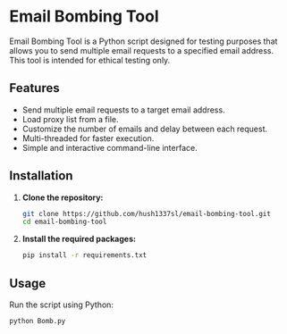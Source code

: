 # Email Bombing Tool

Email Bombing Tool is a Python script designed for testing purposes that allows you to send multiple email requests to a specified email address. This tool is intended for ethical testing only.

## Features
- Send multiple email requests to a target email address.
- Load proxy list from a file.
- Customize the number of emails and delay between each request.
- Multi-threaded for faster execution.
- Simple and interactive command-line interface.

## Installation

1. **Clone the repository:**
    ```bash
    git clone https://github.com/hush1337sl/email-bombing-tool.git
    cd email-bombing-tool
    ```

2. **Install the required packages:**
    ```bash
    pip install -r requirements.txt
    ```

## Usage

Run the script using Python:

```bash
python Bomb.py

